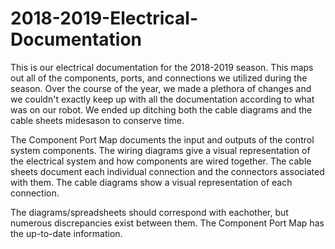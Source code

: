 # 2018-2019-Electrical-Documentation
This is our electrical documentation for the 2018-2019 season. This maps out all of the components, ports, and connections we utilized during the season. 
Over the course of the year, we made a plethora of changes and we couldn't exactly keep up with all the documentation according to what was on our robot. We ended up ditching both the cable diagrams and the cable sheets midesason to conserve time.  

The Component Port Map documents the input and outputs of the control system components. The wiring diagrams give a visual representation of the electrical system and how components are wired together. The cable sheets document each individual connection and the connectors associated with them. The cable diagrams show a visual representation of each connection.

The diagrams/spreadsheets should correspond with eachother, but numerous discrepancies exist between them. The Component Port Map has the up-to-date information.
